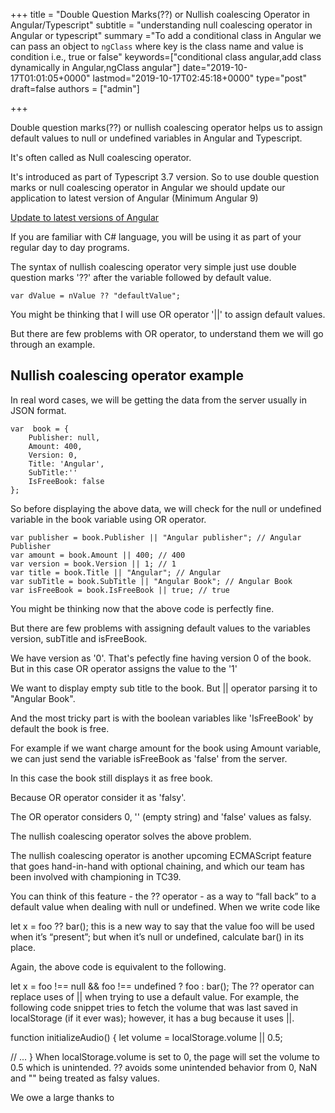 +++
title = "Double Question Marks(??) or Nullish coalescing Operator in Angular/Typescript"
subtitle = "understanding null coalescing operator in Angular or typescript"
summary ="To add a conditional class in Angular we can pass an object to `ngClass` where key is the class name and value is condition i.e., true or false"
keywords=["conditional class angular,add class dynamically in Angular,ngClass angular"]
date="2019-10-17T01:01:05+0000"
lastmod="2019-10-17T02:45:18+0000"
type="post"
draft=false
authors = ["admin"]

+++

Double question marks(??) or nullish coalescing operator helps us to assign default values to null or undefined variables in Angular and Typescript. 

It's often called as Null coalescing operator.

It's introduced as part of Typescript 3.7 version. So to use double question marks or null coalescing operator in Angular we should update our application to latest version of Angular (Minimum Angular 9)

[Update to latest versions of Angular](https://www.angularjswiki.com/angular/update-angular-cli-version-ng-update-to-latest-6-7-versions/)

If you are familiar with C# language, you will be using it as part of your regular day to day programs.

The syntax of nullish coalescing operator very simple just use double question marks '??' after the variable followed by default value.

```
var dValue = nValue ?? "defaultValue"; 
```

You might be thinking that I will use OR operator '||' to assign default values. 

But there are few problems with OR operator, to understand them we will go through an example.

## Nullish coalescing operator example

In real word cases, we will be getting the data from the server usually in JSON format.

```
var  book = {
    Publisher: null,
    Amount: 400,
    Version: 0,
    Title: 'Angular',
    SubTitle:''
    IsFreeBook: false
};
```

So before displaying the above data, we will check for the null or undefined variable in the book variable using OR operator.

```
var publisher = book.Publisher || "Angular publisher"; // Angular Publisher
var amount = book.Amount || 400; // 400
var version = book.Version || 1; // 1
var title = book.Title || "Angular"; // Angular
var subTitle = book.SubTitle || "Angular Book"; // Angular Book
var isFreeBook = book.IsFreeBook || true; // true
```

You might be thinking now that the above code is perfectly fine. 

But there are few problems with assigning default values to the variables version, subTitle and isFreeBook.

We have version as '0'. That's pefectly fine having version 0 of the book. But in this case OR operator assigns the value to the '1'

We want to display empty sub title to the book. But || operator parsing it to "Angular Book".

And the most tricky part is with the boolean variables like 'IsFreeBook' by default the book is free.

For example if we want charge amount for the book using Amount variable, we can just send the variable isFreeBook as 'false' from the server. 

In this case the book still displays it as free book.

Because OR operator consider it as 'falsy'.

The OR operator considers 0, '' (empty string) and 'false' values as falsy. 

The nullish coalescing operator solves the above problem.

The nullish coalescing operator is another upcoming ECMAScript feature that goes hand-in-hand with optional chaining, and which our team has been involved with championing in TC39.

You can think of this feature - the ?? operator - as a way to “fall back” to a default value when dealing with null or undefined. When we write code like

let x = foo ?? bar();
this is a new way to say that the value foo will be used when it’s “present”; but when it’s null or undefined, calculate bar() in its place.

Again, the above code is equivalent to the following.

let x = foo !== null && foo !== undefined ? foo : bar();
The ?? operator can replace uses of || when trying to use a default value. For example, the following code snippet tries to fetch the volume that was last saved in localStorage (if it ever was); however, it has a bug because it uses ||.

function initializeAudio() {
  let volume = localStorage.volume || 0.5;

  // ...
}
When localStorage.volume is set to 0, the page will set the volume to 0.5 which is unintended. ?? avoids some unintended behavior from 0, NaN and "" being treated as falsy values.

We owe a large thanks to